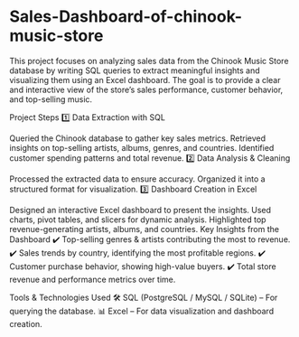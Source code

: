 # Sales-Dashboard-of-chinook-music-store
This project focuses on analyzing sales data from the Chinook Music Store database by writing SQL queries to extract meaningful insights and visualizing them using an Excel dashboard. The goal is to provide a clear and interactive view of the store’s sales performance, customer behavior, and top-selling music.

Project Steps
1️⃣ Data Extraction with SQL

Queried the Chinook database to gather key sales metrics.
Retrieved insights on top-selling artists, albums, genres, and countries.
Identified customer spending patterns and total revenue.
2️⃣ Data Analysis & Cleaning

Processed the extracted data to ensure accuracy.
Organized it into a structured format for visualization.
3️⃣ Dashboard Creation in Excel

Designed an interactive Excel dashboard to present the insights.
Used charts, pivot tables, and slicers for dynamic analysis.
Highlighted top revenue-generating artists, albums, and countries.
Key Insights from the Dashboard
✔️ Top-selling genres & artists contributing the most to revenue.
✔️ Sales trends by country, identifying the most profitable regions.
✔️ Customer purchase behavior, showing high-value buyers.
✔️ Total store revenue and performance metrics over time.

Tools & Technologies Used
🛠 SQL (PostgreSQL / MySQL / SQLite) – For querying the database.
📊 Excel – For data visualization and dashboard creation.
